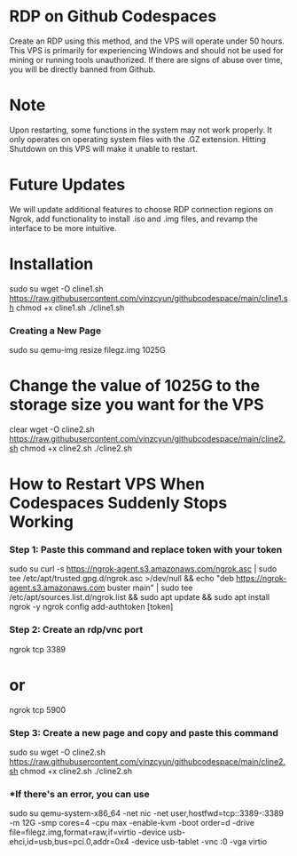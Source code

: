 # RDP on Github Codespaces
Create an RDP using this method, and the VPS will operate under 50 hours. This VPS is primarily for experiencing Windows and should not be used for mining or running tools unauthorized. If there are signs of abuse over time, you will be directly banned from Github.

# Note
Upon restarting, some functions in the system may not work properly. It only operates on operating system files with the .GZ extension. Hitting Shutdown on this VPS will make it unable to restart.

# Future Updates
We will update additional features to choose RDP connection regions on Ngrok, add functionality to install .iso and .img files, and revamp the interface to be more intuitive.

# Installation
sudo su
wget -O cline1.sh https://raw.githubusercontent.com/vinzcyun/githubcodespace/main/cline1.sh
chmod +x cline1.sh
./cline1.sh


### Creating a New Page
sudo su
qemu-img resize filegz.img 1025G
# Change the value of 1025G to the storage size you want for the VPS
clear
wget -O cline2.sh https://raw.githubusercontent.com/vinzcyun/githubcodespace/main/cline2.sh
chmod +x cline2.sh
./cline2.sh


# How to Restart VPS When Codespaces Suddenly Stops Working
### Step 1: Paste this command and replace token with your token
sudo su
curl -s https://ngrok-agent.s3.amazonaws.com/ngrok.asc | sudo tee /etc/apt/trusted.gpg.d/ngrok.asc >/dev/null && echo "deb https://ngrok-agent.s3.amazonaws.com buster main" | sudo tee /etc/apt/sources.list.d/ngrok.list && sudo apt update && sudo apt install ngrok -y
ngrok config add-authtoken [token]

### Step 2: Create an rdp/vnc port
ngrok tcp 3389
# or
ngrok tcp 5900

### Step 3: Create a new page and copy and paste this command
sudo su
wget -O cline2.sh https://raw.githubusercontent.com/vinzcyun/githubcodespace/main/cline2.sh
chmod +x cline2.sh
./cline2.sh

### *If there's an error, you can use
sudo su
qemu-system-x86_64 
-net nic -net user,hostfwd=tcp::3389-:3389 
-m 12G -smp cores=4 
-cpu max 
-enable-kvm 
-boot order=d 
-drive file=filegz.img,format=raw,if=virtio 
-device usb-ehci,id=usb,bus=pci.0,addr=0x4 
-device usb-tablet 
-vnc :0 -vga virtio
